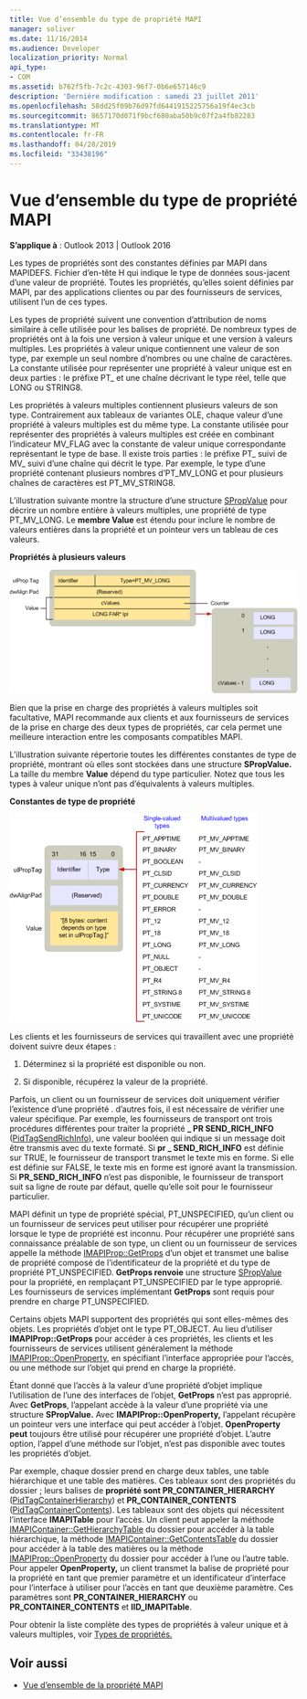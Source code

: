 ```yaml
---
title: Vue d’ensemble du type de propriété MAPI
manager: soliver
ms.date: 11/16/2014
ms.audience: Developer
localization_priority: Normal
api_type:
- COM
ms.assetid: b762f5fb-7c2c-4303-96f7-0b6e657146c9
description: 'Derniére modification : samedi 23 juillet 2011'
ms.openlocfilehash: 58dd25f09b76d97fd6441915225756a19f4ec3cb
ms.sourcegitcommit: 8657170d071f9bcf680aba50b9c07f2a4fb82283
ms.translationtype: MT
ms.contentlocale: fr-FR
ms.lasthandoff: 04/28/2019
ms.locfileid: "33438196"
---
```

# <a name="mapi-property-type-overview"></a>Vue d’ensemble du type de propriété MAPI
  
**S’applique à** : Outlook 2013 | Outlook 2016 
  
Les types de propriétés sont des constantes définies par MAPI dans MAPIDEFS. Fichier d’en-tête H qui indique le type de données sous-jacent d’une valeur de propriété. Toutes les propriétés, qu’elles soient définies par MAPI, par des applications clientes ou par des fournisseurs de services, utilisent l’un de ces types. 
  
Les types de propriété suivent une convention d’attribution de noms similaire à celle utilisée pour les balises de propriété. De nombreux types de propriétés ont à la fois une version à valeur unique et une version à valeurs multiples. Les propriétés à valeur unique contiennent une valeur de son type, par exemple un seul nombre d’nombres ou une chaîne de caractères. La constante utilisée pour représenter une propriété à valeur unique est en deux parties : le préfixe PT_ et une chaîne décrivant le type réel, telle que LONG ou STRING8. 
  
Les propriétés à valeurs multiples contiennent plusieurs valeurs de son type. Contrairement aux tableaux de variantes OLE, chaque valeur d’une propriété à valeurs multiples est du même type. La constante utilisée pour représenter des propriétés à valeurs multiples est créée en combinant l’indicateur MV_FLAG avec la constante de valeur unique correspondante représentant le type de base. Il existe trois parties : le préfixe PT_ suivi de MV_ suivi d’une chaîne qui décrit le type. Par exemple, le type d’une propriété contenant plusieurs nombres d’PT_MV_LONG et pour plusieurs chaînes de caractères est PT_MV_STRING8.
  
L’illustration suivante montre la structure d’une structure [SPropValue](spropvalue.md) pour décrire un nombre entière à valeurs multiples, une propriété de type PT_MV_LONG. Le **membre Value** est étendu pour inclure le nombre de valeurs entières dans la propriété et un pointeur vers un tableau de ces valeurs. 
  
**Propriétés à plusieurs valeurs**
  
![Propriétés à valeurs multiples](media/amapi_12.gif "Propriétés à valeurs multiples")
  
Bien que la prise en charge des propriétés à valeurs multiples soit facultative, MAPI recommande aux clients et aux fournisseurs de services de la prise en charge des deux types de propriétés, car cela permet une meilleure interaction entre les composants compatibles MAPI.
  
L’illustration suivante répertorie toutes les différentes constantes de type de propriété, montrant où elles sont stockées dans une structure **SPropValue.** La taille du membre **Value** dépend du type particulier. Notez que tous les types à valeur unique n’ont pas d’équivalents à valeurs multiples. 
  
**Constantes de type de propriété**
  
![Constantes de type de propriété Constantes](media/amapi_11.gif "de type propriété")
  
Les clients et les fournisseurs de services qui travaillent avec une propriété doivent suivre deux étapes :
  
1. Déterminez si la propriété est disponible ou non.
    
2. Si disponible, récupérez la valeur de la propriété.
    
Parfois, un client ou un fournisseur de services doit uniquement vérifier l’existence d’une propriété . d’autres fois, il est nécessaire de vérifier une valeur spécifique. Par exemple, les fournisseurs de transport ont trois procédures différentes pour traiter la propriété **\_ PR SEND_RICH_INFO** ([PidTagSendRichInfo](pidtagsendrichinfo-canonical-property.md)), une valeur booléen qui indique si un message doit être transmis avec du texte formaté. Si **pr \_ SEND_RICH_INFO** est définie sur TRUE, le fournisseur de transport transmet le texte mis en forme. Si elle est définie sur FALSE, le texte mis en forme est ignoré avant la transmission. Si **PR_SEND_RICH_INFO** n’est pas disponible, le fournisseur de transport suit sa ligne de route par défaut, quelle qu’elle soit pour le fournisseur particulier. 
  
MAPI définit un type de propriété spécial, PT_UNSPECIFIED, qu’un client ou un fournisseur de services peut utiliser pour récupérer une propriété lorsque le type de propriété est inconnu. Pour récupérer une propriété sans connaissance préalable de son type, un client ou un fournisseur de services appelle la méthode [IMAPIProp::GetProps](imapiprop-getprops.md) d’un objet et transmet une balise de propriété composé de l’identificateur de la propriété et du type de propriété PT_UNSPECIFIED. **GetProps renvoie** une structure [SPropValue](spropvalue.md) pour la propriété, en remplaçant PT_UNSPECIFIED par le type approprié. Les fournisseurs de services implémentant **GetProps** sont requis pour prendre en charge PT_UNSPECIFIED. 
  
Certains objets MAPI supportent des propriétés qui sont elles-mêmes des objets. Les propriétés d’objet ont le type PT_OBJECT. Au lieu d’utiliser **IMAPIProp::GetProps** pour accéder à ces propriétés, les clients et les fournisseurs de services utilisent généralement la méthode [IMAPIProp::OpenProperty,](imapiprop-openproperty.md) en spécifiant l’interface appropriée pour l’accès, ou une méthode sur l’objet qui prend en charge la propriété. 
  
Étant donné que l’accès à la valeur d’une propriété d’objet implique l’utilisation de l’une des interfaces de l’objet, **GetProps** n’est pas approprié. Avec **GetProps**, l’appelant accède à la valeur d’une propriété via une structure **SPropValue.** Avec **IMAPIProp::OpenProperty,** l’appelant récupère un pointeur vers une interface qui peut accéder à l’objet. **OpenProperty peut** toujours être utilisé pour récupérer une propriété d’objet. L’autre option, l’appel d’une méthode sur l’objet, n’est pas disponible avec toutes les propriétés d’objet. 
  
Par exemple, chaque dossier prend en charge deux tables, une table hiérarchique et une table des matières. Ces tableaux sont des propriétés du dossier ; leurs balises de **propriété sont PR_CONTAINER_HIERARCHY** ([PidTagContainerHierarchy](pidtagcontainerhierarchy-canonical-property.md)) et **PR_CONTAINER_CONTENTS** ([PidTagContainerContents](pidtagcontainercontents-canonical-property.md)). Les tableaux sont des objets qui nécessitent l’interface **IMAPITable** pour l’accès. Un client peut appeler la méthode [IMAPIContainer::GetHierarchyTable](imapicontainer-gethierarchytable.md) du dossier pour accéder à la table hiérarchique, la méthode [IMAPIContainer::GetContentsTable](imapicontainer-getcontentstable.md) du dossier pour accéder à la table des matières ou la méthode [IMAPIProp::OpenProperty](imapiprop-openproperty.md) du dossier pour accéder à l’une ou l’autre table. Pour appeler **OpenProperty,** un client transmet la balise de propriété pour la propriété en tant que premier paramètre et un identificateur d’interface pour l’interface à utiliser pour l’accès en tant que deuxième paramètre. Ces paramètres sont **PR_CONTAINER_HIERARCHY** ou **PR_CONTAINER_CONTENTS** et **IID_IMAPITable**.
  
Pour obtenir la liste complète des types de propriétés à valeur unique et à valeurs multiples, voir [Types de propriétés.](property-types.md) 
  
## <a name="see-also"></a>Voir aussi

- [Vue d’ensemble de la propriété MAPI](mapi-property-overview.md)

